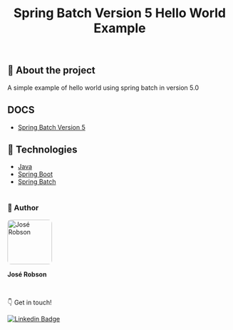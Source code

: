 
<h1 align="center"> 
  <strong>Spring Batch Version 5 Hello World Example</strong>
</h1>
<br>

## 🔎 About the project
A simple example of hello world using spring batch in version 5.0


## DOCS
- [Spring Batch Version 5](https://docs.spring.io/spring-batch/docs/current/reference/html/whatsnew.html#whatsNew)
 
## 🔧 Technologies

- [Java](https://www.java.com/pt-BR/)
- [Spring Boot](https://spring.io/projects/spring-boot)
- [Spring Batch](https://spring.io/projects/spring-batch)
<br><br>

### 🧑 Author

 <img style="border-radius: 8px" src="https://user-images.githubusercontent.com/82779533/158067762-8d25be74-d955-41da-8a96-f400e75f902b.jpg" width="100px;" alt="José Robson"/>

<strong>José Robson</strong>


<br />


:point_down: Get in touch!


[![Linkedin Badge](https://img.shields.io/badge/-LinkedIn-blue?style=for-the-badge&logo=Linkedin&logoColor=white&link=https://www.linkedin.com/in/josé-robson-52b0bb208)](https://www.linkedin.com/in/josé-robson-52b0bb208)

